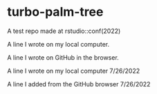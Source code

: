 # turbo-palm-tree

A test repo made at rstudio::conf(2022)

A line I wrote on my local computer.

A line I wrote on GitHub in the browser.

A line I wrote on my local computer 7/26/2022

A line I added from the GitHub browser 7/26/2022
